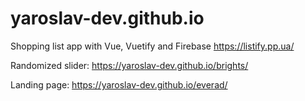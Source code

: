 # yaroslav-dev.github.io

Shopping list app with Vue, Vuetify and Firebase
https://listify.pp.ua/

Randomized slider:
https://yaroslav-dev.github.io/brights/

Landing page:
https://yaroslav-dev.github.io/everad/

